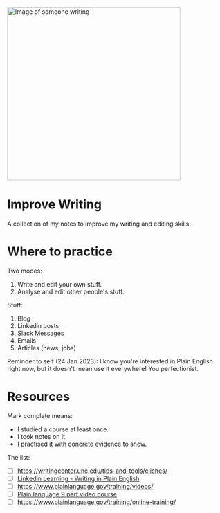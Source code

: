 <img src="https://user-images.githubusercontent.com/4522927/214204133-2a18de2a-e537-4f74-a863-2f5c2c02d818.jpg" alt="Image of someone writing" width="400"/>

# Improve Writing

A collection of my notes to improve my writing and editing skills.

# Where to practice

Two modes:

1. Write and edit your own stuff.
2. Analyse and edit other people's stuff.

Stuff:

1. Blog
2. Linkedin posts
3. Slack Messages
4. Emails
5. Articles (news, jobs)

Reminder to self (24 Jan 2023): I know you're interested in Plain English right now, but it doesn't mean use it everywhere! You perfectionist.

# Resources

Mark complete means:

* I studied a course at least once.
* I took notes on it.
* I practised it with concrete evidence to show.

The list:

- [ ] https://writingcenter.unc.edu/tips-and-tools/cliches/
- [ ] [Linkedin Learning - Writing in Plain English](https://www.linkedin.com/learning/writing-in-plain-english/)
- [ ] https://www.plainlanguage.gov/training/videos/
- [ ] [Plain language 9 part video course](https://academy.govloop.com/watch/hDzHyqdB4T7K3fjbvuGk8B)
- [ ] https://www.plainlanguage.gov/training/online-training/
